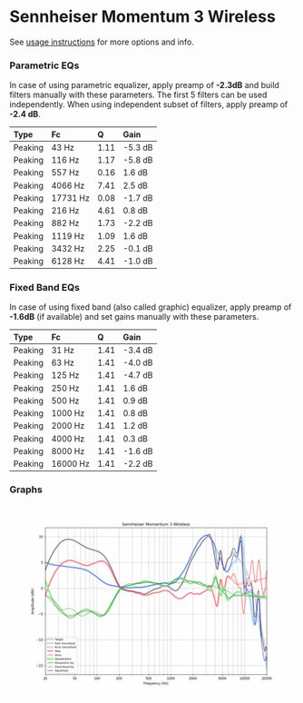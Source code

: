 # Sennheiser Momentum 3 Wireless
See [usage instructions](https://github.com/jaakkopasanen/AutoEq#usage) for more options and info.

### Parametric EQs
In case of using parametric equalizer, apply preamp of **-2.3dB** and build filters manually
with these parameters. The first 5 filters can be used independently.
When using independent subset of filters, apply preamp of **-2.4 dB**.

| Type    | Fc       |    Q | Gain    |
|:--------|:---------|:-----|:--------|
| Peaking | 43 Hz    | 1.11 | -5.3 dB |
| Peaking | 116 Hz   | 1.17 | -5.8 dB |
| Peaking | 557 Hz   | 0.16 | 1.6 dB  |
| Peaking | 4066 Hz  | 7.41 | 2.5 dB  |
| Peaking | 17731 Hz | 0.08 | -1.7 dB |
| Peaking | 216 Hz   | 4.61 | 0.8 dB  |
| Peaking | 882 Hz   | 1.73 | -2.2 dB |
| Peaking | 1119 Hz  | 1.09 | 1.6 dB  |
| Peaking | 3432 Hz  | 2.25 | -0.1 dB |
| Peaking | 6128 Hz  | 4.41 | -1.0 dB |

### Fixed Band EQs
In case of using fixed band (also called graphic) equalizer, apply preamp of **-1.6dB**
(if available) and set gains manually with these parameters.

| Type    | Fc       |    Q | Gain    |
|:--------|:---------|:-----|:--------|
| Peaking | 31 Hz    | 1.41 | -3.4 dB |
| Peaking | 63 Hz    | 1.41 | -4.0 dB |
| Peaking | 125 Hz   | 1.41 | -4.7 dB |
| Peaking | 250 Hz   | 1.41 | 1.6 dB  |
| Peaking | 500 Hz   | 1.41 | 0.9 dB  |
| Peaking | 1000 Hz  | 1.41 | 0.8 dB  |
| Peaking | 2000 Hz  | 1.41 | 1.2 dB  |
| Peaking | 4000 Hz  | 1.41 | 0.3 dB  |
| Peaking | 8000 Hz  | 1.41 | -1.6 dB |
| Peaking | 16000 Hz | 1.41 | -2.2 dB |

### Graphs
![](./Sennheiser%20Momentum%203%20Wireless.png)